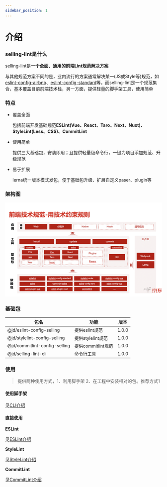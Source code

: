 ```yaml
---
sidebar_position: 1
---
```

# 介绍
### selling-lint是什么
selling-lint是**一个全面、通用的前端Lint规范解决方案**



与其他规范方案不同的是，业内流行的方案通常解决某一(JS或Style等)规范，如[eslint-config-airbnb](https://github.com/airbnb/javascript)、[eslint-config-standard](https://github.com/standard/eslint-config-standard)等，而selling-lint是一个规范集合，基本覆盖目前前端技术栈，另一方面，提供轻量的脚手架工具，使用简单

### 特点
- 覆盖全面

    包括前端开发基础规范**ESLint(Vue、React、Taro、Next、Nuxt)、StyleLint(Less、CSS)、CommitLint**
- 使用简单

    提供三大基础包，安装即用；且提供轻量级命令行，一键为项目添加规范、升级规范
- 易于扩展

    lerna统一版本模式发包，便于基础包升级、扩展自定义paser、plugin等

### 架构图
![image.png](../../static/img/lint.jpg)

### 基础包
| 包名 | 功能 | 版本 
|  ----  |  ----  |  ---- 
| @jd/eslint-config-selling | 提供eslint规范   |  1.0.0  
| @jd/stylelint-config-selling | 提供stylelint规范 |  1.0.0  
| @jd/commitlint-config-selling | 提供commitlint规范 | 1.0.0
| @jd/selling-lint-cli | 命令行工具 | 1.0.0

### 使用
> 提供两种使用方式，1、利用脚手架 2、在工程中安装相对的包。推荐方式1


#### 使用脚手架
见[CLI介绍](http://lint-doc.selling.local/docs/cli/guide)

#### 直接使用
**ESLint**

见[ESLint介绍](http://lint-doc.selling.local/docs/es/guide)

**StyleLint**

见[StyleLint介绍](http://lint-doc.selling.local/docs/style/guide)

**CommitLint**

见[CommitLint介绍](http://lint-doc.selling.local/docs/commit/guide)